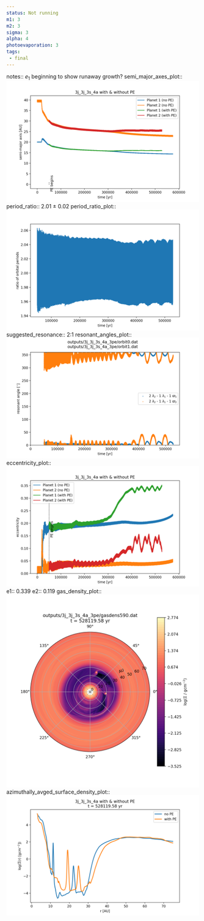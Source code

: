 ```yaml
---
status: Not running
m1: 3
m2: 3
sigma: 3
alpha: 4
photoevaporation: 3
tags:
 - final
---
```


notes:: $e_1$ beginning to show runaway growth?
semi_major_axes_plot:: ![semi_major_axes_3j_3j_3s_4a_3pe.png](plots/semi_major_axes/semi_major_axes_3j_3j_3s_4a_3pe.png)
period_ratio:: 2.01 ± 0.02
period_ratio_plot:: ![period_ratio_3j_3j_3s_4a_3pe.png](plots/period_ratio/period_ratio_3j_3j_3s_4a_3pe.png)
suggested_resonance:: 2:1
resonant_angles_plot:: ![resonant_angles_3j_3j_3s_4a_3pe.png](plots/resonant_angles/resonant_angles_3j_3j_3s_4a_3pe.png)
eccentricity_plot:: ![eccentricity_3j_3j_3s_4a_3pe.png](plots/eccentricity/eccentricity_3j_3j_3s_4a_3pe.png)
e1:: 0.339
e2:: 0.119
gas_density_plot:: ![gas_density_3j_3j_3s_4a_3pe.png](plots/gas_density/gas_density_3j_3j_3s_4a_3pe.png)
azimuthally_avged_surface_density_plot:: ![azimuthally_avged_surface_density_3j_3j_3s_4a_3pe.png](plots/azimuthally_avged_surface_density/azimuthally_avged_surface_density_3j_3j_3s_4a_3pe.png)
